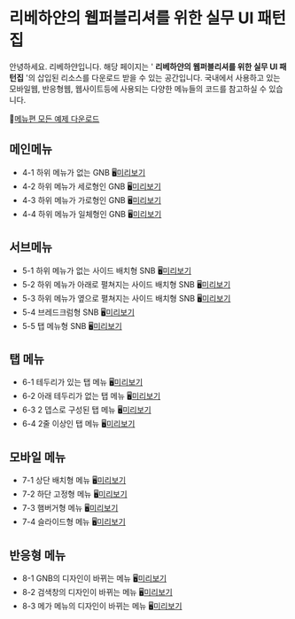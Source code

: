 # 리베하얀의 웹퍼블리셔를 위한 실무 UI 패턴집

안녕하세요. 리베하얀입니다. 해당 페이지는 ' **리베하얀의 웹퍼블리셔를 위한 실무 UI 패턴집** '의 삽입된 리소스를 다운로드 받을 수 있는 공간입니다. 국내에서 사용하고 있는 모바일웹, 반응형웹, 웹사이트등에 사용되는 다양한 메뉴들의 코드를 참고하실 수 있습니다.


💾[메뉴편 모든 예제 다운로드](https://rebehayan.github.io/book/navigation/navigation.zip)

## 메인메뉴
- 4-1 하위 메뉴가 없는 GNB 🖥[미리보기](https://rebehayan.github.io/book/navigation/gnb1.html)
- 4-2 하위 메뉴가 세로형인 GNB 🖥[미리보기](https://rebehayan.github.io/book/navigation/gnb2.html)
- 4-3 하위 메뉴가 가로형인 GNB 🖥[미리보기](https://rebehayan.github.io/book/navigation/gnb3.html)
- 4-4 하위 메뉴가 일체형인 GNB 🖥[미리보기](https://rebehayan.github.io/book/navigation/gnb4.html)

## 서브메뉴
- 5-1 하위 메뉴가 없는 사이드 배치형 SNB 🖥[미리보기](https://rebehayan.github.io/book/navigation/snb1.html)
- 5-2 하위 메뉴가 아래로 펼쳐지는 사이드 배치형 SNB 🖥[미리보기](https://rebehayan.github.io/book/navigation/snb2.html)
- 5-3 하위 메뉴가 옆으로 펼쳐지는 사이드 배치형 SNB 🖥[미리보기](https://rebehayan.github.io/book/navigation/snb3.html)
- 5-4 브레드크럼형 SNB 🖥[미리보기](https://rebehayan.github.io/book/navigation/snb4.html)
- 5-5 탭 메뉴형 SNB 🖥[미리보기](https://rebehayan.github.io/book/navigation/snb5.html)

## 탭 메뉴
- 6-1 테두리가 있는 탭 메뉴 🖥[미리보기](https://rebehayan.github.io/book/navigation/tab1.html)
- 6-2 아래 테두리가 없는 탭 메뉴 🖥[미리보기](https://rebehayan.github.io/book/navigation/tab2.html)
- 6-3 2 뎁스로 구성된 탭 메뉴 🖥[미리보기](https://rebehayan.github.io/book/navigation/tab3.html)
- 6-4 2줄 이상인 탭 메뉴 🖥[미리보기](https://rebehayan.github.io/book/navigation/tab4.html)

## 모바일 메뉴
- 7-1 상단 배치형 메뉴 🖥[미리보기](https://rebehayan.github.io/book/navigation/mobile1.html)
- 7-2 하단 고정형 메뉴 🖥[미리보기](https://rebehayan.github.io/book/navigation/mobile2.html)
- 7-3 햄버거형 메뉴 🖥[미리보기](https://rebehayan.github.io/book/navigation/mobile3.html)
- 7-4 슬라이드형 메뉴 🖥[미리보기](https://rebehayan.github.io/book/navigation/mobile4.html)

## 반응형 메뉴
- 8-1 GNB의 디자인이 바뀌는 메뉴 🖥[미리보기](https://rebehayan.github.io/book/navigation/respon1.html)
- 8-2 검색창의 디자인이 바뀌는 메뉴 🖥[미리보기](https://rebehayan.github.io/book/navigation/respon2.html)
- 8-3 메가 메뉴의 디자인이 바뀌는 메뉴 🖥[미리보기](https://rebehayan.github.io/book/navigation/respon3.html)
